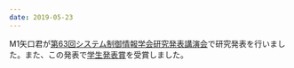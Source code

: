 ```yaml
---
date: 2019-05-23
---
```

M1矢口君が[第63回システム制御情報学会研究発表講演会](http://sci19.iscie.or.jp/)で研究発表を行いました。また、この発表で[学生発表賞](https://sci19.iscie.or.jp/award/#%E5%AD%A6%E7%94%9F%E7%99%BA%E8%A1%A8%E8%B3%9E)を受賞しました。 
